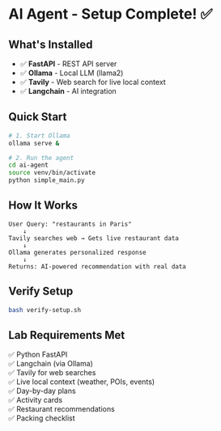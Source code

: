 # AI Agent - Setup Complete! ✅

## What's Installed

- ✅ **FastAPI** - REST API server
- ✅ **Ollama** - Local LLM (llama2)
- ✅ **Tavily** - Web search for live local context
- ✅ **Langchain** - AI integration

## Quick Start

```bash
# 1. Start Ollama
ollama serve &

# 2. Run the agent
cd ai-agent
source venv/bin/activate
python simple_main.py
```

## How It Works

```
User Query: "restaurants in Paris"
    ↓
Tavily searches web → Gets live restaurant data
    ↓
Ollama generates personalized response
    ↓
Returns: AI-powered recommendation with real data
```

## Verify Setup

```bash
bash verify-setup.sh
```

## Lab Requirements Met

✅ Python FastAPI  
✅ Langchain (via Ollama)  
✅ Tavily for web searches  
✅ Live local context (weather, POIs, events)  
✅ Day-by-day plans  
✅ Activity cards  
✅ Restaurant recommendations  
✅ Packing checklist  
